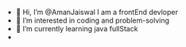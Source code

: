 - 👋 Hi, I’m @AmanJaiswal I am a frontEnd devloper
- 👀 I’m interested in coding and problem-solving
- 🌱 I’m currently learning java fullStack
- 

<!---
AmanJaiswal2001/AmanJaiswal2001 is a ✨ special ✨ repository because its `README.md` (this file) appears on your GitHub profile.
You can click the Preview link to take a look at your changes.
--->

